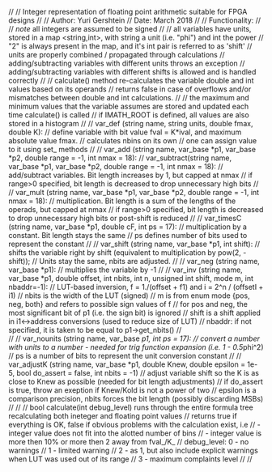 //
// Integer representation of floating point arithmetic suitable for FPGA designs
// 
// Author: Yuri Gershtein 
// Date:   March 2018
//
// Functionality:
//
//  *note* all integers are assumed to be signed
//
//  all variables have units, stored in a map <string,int>, with string a unit (i.e. "phi") and int the power
//                   "2" is always present in the map, and it's int pair is referred to as 'shift'
//                   units are properly combined / propagated through calculations
//                   adding/subtracting variables with different units throws an exception
//                   adding/subtracting variables with different shifts is allowed and is handled correctly
//
// calculate() method re-calculates the variable double and int values based on its operands
//                   returns false in case of overflows and/or mismatches between double and int calculations.
//
// the maximum and minimum values that the variable assumes are stored and updated each time calculate() is called
// if IMATH_ROOT is defined, all values are also stored in a histogram
//
// var_def     (string name, string units, double fmax, double K):
//                   define variable with bit value fval = K*ival, and maximum absolute value fmax.
//                   calculates nbins on its own
//                   one can assign value to it using set_ methods 
//
// var_add     (string name, var_base *p1, var_base *p2, double range = -1, int nmax = 18):
// var_subtract(string name, var_base *p1, var_base *p2, double range = -1, int nmax = 18):
//                   add/subtract variables. Bit length increases by 1, but capped at nmax
//                   if range>0 specified, bit length is decreased to drop unnecessary high bits
//
// var_mult    (string name, var_base *p1, var_base *p2, double range = -1, int nmax = 18):
//                   multiplication. Bit length is a sum of the lengths of the operads, but capped at nmax
//                   if range>0 specified, bit length is decreased to drop unnecessary high bits or post-shift is reduced
//
// var_timesC  (string name, var_base *p1, double cF, int ps = 17):
//                   multiplication by a constant. Bit length stays the same
//                   ps defines number of bits used to represent the constant
//
// var_shift  (string name, var_base *p1, int shift):
//                   shifts the variable right by shift (equivalent to multiplication by pow(2, -shift));
//                   Units stay the same, nbits are adjusted.
//
// var_neg    (string name, var_base *p1):
//                   multiplies the variable by -1
//
// var_inv     (string name, var_base *p1, double offset, int nbits, int n, unsigned int shift, mode m, int nbaddr=-1):
//                   LUT-based inversion, f = 1./(offset + f1) and  i = 2^n / (offsetI + i1)
//                   nbits is the width of the LUT (signed)
//                   m is from enum mode {pos, neg, both} and refers to possible sign values of f
//                            for pos and neg, the most significant bit of p1 (i.e. the sign bit) is ignored
//                   shift is a shift applied in i1<->address conversions (used to reduce size of LUT)
//                   nbaddr: if not specified, it is taken to be equal to p1->get_nbits()
//                           
//
// var_nounits (string name, var_base *p1, int ps = 17):
//                   convert a number with units to a number - needed for trig function expansion (i.e. 1 - 0.5*phi^2)
//                   ps is a number of bits to represent the unit conversion constant
//
// var_adjustK (string name, var_base *p1, double Knew, double epsilon = 1e-5, bool do_assert = false, int nbits = -1)
//                   adjust variable shift so the K is as close to Knew as possible (needed for bit length adjustments) 
//                   if do_assert is true, throw an exeption if Knew/Kold is not a power of two
//                   epsilon is a comparison precision, nbits forces the bit length (possibly discarding MSBs)
//
//
// bool calculate(int debug_level) runs through the entire formula tree recalculating both ineteger and floating point values
//                     returns true if everything is OK, false if obvious problems with the calculation exist, i.e
//                                  -  integer value does not fit into the alotted number of bins
//                                  -  integer value is more then 10% or more then 2 away from fval_/K_ 
//                     debug_level:  0 - no warnings
//                                   1 - limited warning
//                                   2 - as 1, but also include explicit warnings when LUT was used out of its range
//                                   3 - maximum complaints level
//
//
